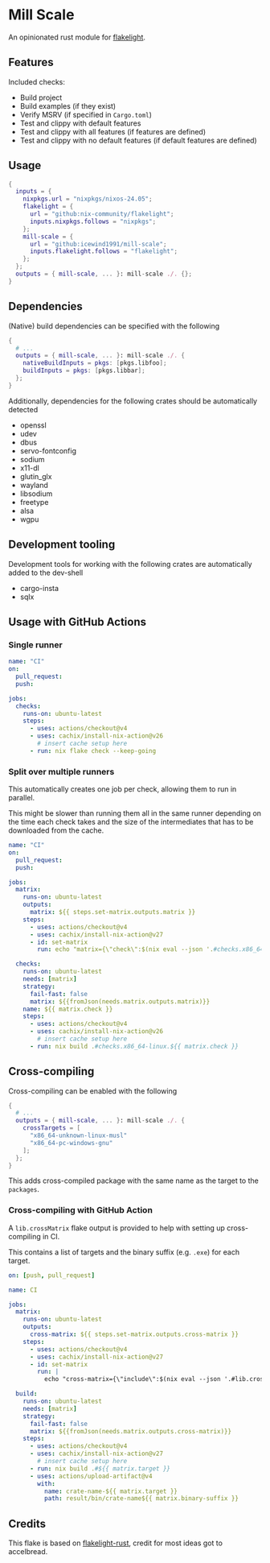 # Mill Scale

An opinionated rust module for [flakelight](https://github.com/nix-community/flakelight).

## Features

Included checks:

- Build project
- Build examples (if they exist)
- Verify MSRV (if specified in `Cargo.toml`)
- Test and clippy with default features
- Test and clippy with all features (if features are defined)
- Test and clippy with no default features (if default features are defined)

## Usage

```nix
{
  inputs = {
    nixpkgs.url = "nixpkgs/nixos-24.05";
    flakelight = {
      url = "github:nix-community/flakelight";
      inputs.nixpkgs.follows = "nixpkgs";
    };
    mill-scale = {
      url = "github:icewind1991/mill-scale";
      inputs.flakelight.follows = "flakelight";
    };
  };
  outputs = { mill-scale, ... }: mill-scale ./. {};
}
```

## Dependencies

(Native) build dependencies can be specified with the following

```nix
{
  # ...
  outputs = { mill-scale, ... }: mill-scale ./. {
    nativeBuildInputs = pkgs: [pkgs.libfoo];
    buildInputs = pkgs: [pkgs.libbar];
  };
}
```

Additionally, dependencies for the following crates should be automatically detected

- openssl
- udev
- dbus
- servo-fontconfig
- sodium
- x11-dl
- glutin_glx
- wayland
- libsodium
- freetype
- alsa
- wgpu

## Development tooling

Development tools for working with the following crates are automatically added to the dev-shell

- cargo-insta
- sqlx

## Usage with GitHub Actions

### Single runner

```yaml
name: "CI"
on:
  pull_request:
  push:

jobs:
  checks:
    runs-on: ubuntu-latest
    steps:
      - uses: actions/checkout@v4
      - uses: cachix/install-nix-action@v26
        # insert cache setup here
      - run: nix flake check --keep-going
```

### Split over multiple runners

This automatically creates one job per check, allowing them to run in parallel.

This might be slower than running them all in the same runner depending on the time each check takes and the size of the intermediates that has to be downloaded from the cache.

```yaml
name: "CI"
on:
  pull_request:
  push:

jobs:
  matrix:
    runs-on: ubuntu-latest
    outputs:
      matrix: ${{ steps.set-matrix.outputs.matrix }}
    steps:
      - uses: actions/checkout@v4
      - uses: cachix/install-nix-action@v27
      - id: set-matrix
        run: echo "matrix={\"check\":$(nix eval --json '.#checks.x86_64-linux' --apply 'builtins.attrNames')}" | tee -a $GITHUB_OUTPUT

  checks:
    runs-on: ubuntu-latest
    needs: [matrix]
    strategy:
      fail-fast: false
      matrix: ${{fromJson(needs.matrix.outputs.matrix)}}
    name: ${{ matrix.check }}
    steps:
      - uses: actions/checkout@v4
      - uses: cachix/install-nix-action@v26
        # insert cache setup here
      - run: nix build .#checks.x86_64-linux.${{ matrix.check }}
```

## Cross-compiling

Cross-compiling can be enabled with the following

```nix
{
  # ...
  outputs = { mill-scale, ... }: mill-scale ./. {
    crossTargets = [
      "x86_64-unknown-linux-musl"
      "x86_64-pc-windows-gnu"
    ];
  };
}
```

This adds cross-compiled package with the same name as the target to the `packages`.

### Cross-compiling with GitHub Action

A `lib.crossMatrix` flake output is provided to help with setting up cross-compiling in CI.

This contains a list of targets and the binary suffix (e.g. `.exe`) for each target.

```yaml
on: [push, pull_request]

name: CI

jobs:
  matrix:
    runs-on: ubuntu-latest
    outputs:
      cross-matrix: ${{ steps.set-matrix.outputs.cross-matrix }}
    steps:
      - uses: actions/checkout@v4
      - uses: cachix/install-nix-action@v27
      - id: set-matrix
        run: |
          echo "cross-matrix={\"include\":$(nix eval --json '.#lib.crossMatrix')}" | tee -a $GITHUB_OUTPUT

  build:
    runs-on: ubuntu-latest
    needs: [matrix]
    strategy:
      fail-fast: false
      matrix: ${{fromJson(needs.matrix.outputs.cross-matrix)}}
    steps:
      - uses: actions/checkout@v4
      - uses: cachix/install-nix-action@v27
        # insert cache setup here
      - run: nix build .#${{ matrix.target }}
      - uses: actions/upload-artifact@v4
        with:
          name: crate-name-${{ matrix.target }}
          path: result/bin/crate-name${{ matrix.binary-suffix }}
```

## Credits

This flake is based on [flakelight-rust](https://github.com/accelbread/flakelight-rust), credit for most ideas got to accelbread.
